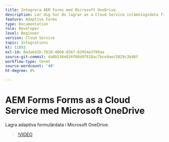```yaml
---
title: Integrera AEM Forms med Microsoft OneDrive
description: Lär dig hur du lagrar as a Cloud Service inlämningsdata från Adobe Experience Manager Forms i Microsoft OneDrive.
feature: Adaptive Forms
type: Documentation
role: Developer
level: Beginner
version: Cloud Service
topic: Integrations
kt: 11893
exl-id: 8ada642b-7810-4060-8567-82954e3789aa
source-git-commit: da0b536e824f68d97618ac7bce9aec5829c3b48f
workflow-type: tm+mt
source-wordcount: '40'
ht-degree: 0%

---
```


# AEM Forms Forms as a Cloud Service med Microsoft OneDrive

Lagra adaptiva formulärdata i Microsoft OneDrive.

>[!VIDEO](https://video.tv.adobe.com/v/3415792/?quality=12&learn=on)
